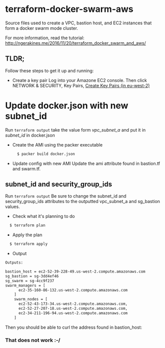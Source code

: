 # terraform-docker-swarm-aws

Source files used to create a VPC, bastion host, and EC2 instances that form a docker swarm mode cluster.

For more information, read the tutorial: http://ngerakines.me/2016/11/20/terraform_docker_swarm_and_aws/

## TLDR;

Follow these steps to get it up and running:

* Create a key pair
  Log into your Amazone EC2 console.
  Then click NETWORK & SECURITY, Key Pairs, [Create Key Pairs (in eu-west-2)](https://eu-west-2.console.aws.amazon.com/ec2/v2/home?region=eu-west-2#KeyPairs:sort=keyName)

# Update docker.json with new subnet_id

  Run `terraform output`
  take the value form *vpc_subnet_a* and put it in *subnet_id* in docker.json

* Create the AMI using the packer executable

  ```bash
    $ packer build docker.json
  ```

* Update config with new AMI
Update the ami attribute found in bastion.tf and swarm.tf.

## subnet_id and security_group_ids
Run `terraform output`
Be sure to change the subnet_id and security_group_ids attributes to the outputted vpc_subnet_a and sg_bastion values.


* Check what it's planning to do

```bash
  $ terraform plan
```

* Apply the plan
```bash
  $ terraform apply
```

* Output


```bash
Outputs:

bastion_host = ec2-52-39-228-49.us-west-2.compute.amazonaws.com
sg_bastion = sg-3dd4ef46
sg_swarm = sg-4cc9f237
swarm_managers = [
      ec2-35-160-86-132.us-west-2.compute.amazonaws.com
    ]
    swarm_nodes = [
      ec2-52-43-173-34.us-west-2.compute.amazonaws.com,
      ec2-52-27-207-18.us-west-2.compute.amazonaws.com,
      ec2-34-211-196-94.us-west-2.compute.amazonaws.com
    ]
```

Then you should be able to curl the address found in bastion_host:

### That does not work :-/
